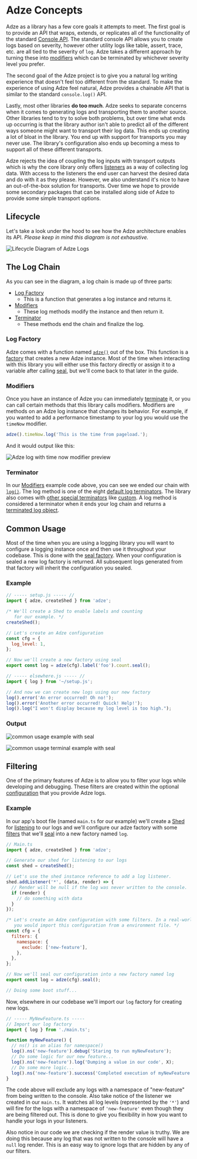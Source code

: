 # Adze Concepts

Adze as a library has a few core goals it attempts to meet. The first goal is to provide an API that wraps, extends, or replicates all of the functionality of the standard [Console API](https://developer.mozilla.org/en-US/docs/Web/API/console). The standard console API allows you to create logs based on severity, however other utility logs like table, assert, trace, etc. are all tied to the severity of `log`. Adze takes a different approach by turning these into [modifiers](modifiers.md) which can be terminated by whichever severity level you prefer.

The second goal of the Adze project is to give you a natural log writing experience that doesn't feel too different from the standard. To make the experience of using Adze feel natural, Adze provides a chainable API that is similar to the standard `console.log()` API.

Lastly, most other libraries **do too much**. Adze seeks to separate concerns when it comes to generating logs and transporting them to another source. Other libraries tend to try to solve both problems, but over time what ends up occurring is that the library author isn't able to predict all of the different ways someone might want to transport their log data. This ends up creating a lot of bloat in the library. You end up with support for transports you may never use. The library's configuration also ends up becoming a mess to support all of these different transports.

Adze rejects the idea of coupling the log inputs with transport outputs which is why the core library only offers [listeners](shed-concepts.md#listeners) as a way of collecting log data. With access to the listeners the end user can harvest the desired data and do with it as they please. However, we also understand it's nice to have an out-of-the-box solution for transports. Over time we hope to provide some secondary packages that can be installed along side of Adze to provide some simple transport options.

## Lifecycle

Let's take a look under the hood to see how the Adze architecture enables its API.
_Please keep in mind this diagram is not exhaustive._

![Lifecycle Diagram of Adze Logs](./assets/basic-architecture.svg)

## The Log Chain

As you can see in the diagram, a log chain is made up of three parts:

- [Log Factory](factories.md)
  - This is a function that generates a log instance and returns it.
- [Modifiers](modifiers.md)
  - These log methods modify the instance and then return it.
- [Terminator](default-terminators.md)
  - These methods end the chain and finalize the log.

### Log Factory

Adze comes with a function named [`adze()`](factories.md#adze) out of the box. This function is
a [factory](factories.md) that creates a new Adze instance. Most of the time when interacting
with this library you will either use this factory directly or assign it to
a variable after calling [seal](factories.md#seal), but we'll come back to that later in the guide.

### Modifiers

Once you have an instance of Adze you can immediately [terminate](terminators) it, or you
can call certain methods that this library calls modifiers. Modifiers are
methods on an Adze log instance that changes its behavior. For example, if
you wanted to add a performance timestamp to your log you would use the
`timeNow` modifier.

```typescript
adze().timeNow.log('This is the time from pageload.');
```

And it would output like this:

![Adze log with time now modifier preview](./examples/modifier-example.png)

### Terminator

In our [Modifiers](modifiers) example code above, you can see we ended our
chain with [`log()`](default-terminators.md#log). The log method is one of the eight [default log terminators](default-terminators.md).
The library also comes with [other special terminators](other-terminators.md) like
[custom](other-terminators.md#custom). A log method is considered a terminator when it
ends your log chain and returns a [terminated log object](data.md#terminated-log-object).

## Common Usage

Most of the time when you are using a logging library you will want to configure a logging instance once and then use it throughout your codebase. This is done with the [seal factory](factories.md#seal). When your configuration is sealed a new log factory is returned. All subsequent logs generated from that factory will inherit the configuration you sealed.

### Example

```javascript
// ----- setup.js ----- //
import { adze, createShed } from 'adze';

/* We'll create a Shed to enable labels and counting
   for our example. */
createShed();

// Let's create an Adze configuration
const cfg = {
  log_level: 1,
};

// Now we'll create a new factory using seal
export const log = adze(cfg).label('foo').count.seal();

// ----- elsewhere.js ----- //
import { log } from '~/setup.js';

// And now we can create new logs using our new factory
log().error('An error occurred! Oh no!');
log().error('Another error occurred! Quick! Help!');
log().log("I won't display because my log level is too high.");
```

### Output

![common usage example with seal](./examples/common-usage-example.png)

![common usage terminal example with seal](./examples/common-usage-terminal-example.png)

## Filtering

One of the primary features of Adze is to allow you to filter your logs while developing and debugging. These filters are created within the optional [configuration](/config/#adze-configuration) that you provide Adze logs.

### Example

In our app's boot file (named `main.ts` for our example) we'll create a [Shed](shed-concepts.md) for [listening](shed-concepts.md#listeners) to our logs and we'll configure our adze factory with some [filters](/config/#filters) that we'll [seal](modifiers.md#seal) into a new factory named `log`.

```javascript
// Main.ts
import { adze, createShed } from 'adze';

// Generate our shed for listening to our logs
const shed = createShed();

// Let's use the shed instance reference to add a log listener.
shed.addListener('*', (data, render) => {
  // Render will be null if the log was never written to the console.
  if (render) {
    // do something with data
  }
});

/* Let's create an Adze configuration with some filters. In a real-world environment
   you would import this configuration from a environment file. */
const cfg = {
  filters: {
    namespace: {
      exclude: ['new-feature'],
    },
  },
};

// Now we'll seal our configuration into a new factory named log
export const log = adze(cfg).seal();

// Doing some boot stuff...
```

Now, elsewhere in our codebase we'll import our `log` factory for creating new logs.

```javascript
// ----- MyNewFeature.ts -----
// Import our log factory
import { log } from './main.ts';

function myNewFeature() {
  // ns() is an alias for namespace()
  log().ns('new-feature').debug('Staring to run myNewFeature');
  // Do some logic for our new feature...
  log().ns('new-feature').log('Dumping a value in our code', X);
  // Do some more logic...
  log().ns('new-feature').success('Completed execution of myNewFeature!');
}
```

The code above will exclude any logs with a namespace of "new-feature" from being written to the console. Also take notice of the listener we created in our `main.ts`. It watches all log levels (represented by the `'*'`) and will fire for the logs with a namespace of `'new-feature'` even though they are being filtered out. This is done to give you flexibility in how you want to handle your logs in your listeners.

Also notice in our code we are checking if the render value is truthy. We are doing this because any log that was not written to the console will have a `null` log render. This is an easy way to ignore logs that are hidden by any of our filters.

